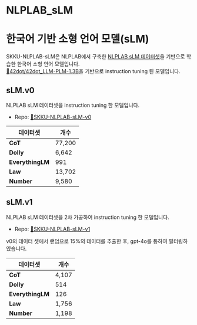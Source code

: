 # NLPLAB_sLM
# 한국어 기반 소형 언어 모델(sLM)

SKKU-NLPLAB-sLM은 NLPLAB에서 구축한 [NLPLAB sLM 데이터셋](https://github.com/NLPlab-skku/DATA/tree/main/sLM)을 기반으로 학습한 한국어 소형 언어 모델입니다.<br/>
[🤗42dot/42dot_LLM-PLM-1.3B](https://huggingface.co/42dot/42dot_LLM-PLM-1.3B)을 기반으로 instruction tuning 된 모델입니다.


## sLM.v0
NLPLAB sLM 데이터셋을 instruction tuning 한 모델입니다.<br/>
- Repo: [🤗SKKU-NLPLAB-sLM-v0](https://huggingface.co/NLPlab-skku/42dot_v0) <br/>

|데이터셋|개수|
|------|---|
|**CoT**|77,200|
|**Dolly**|6,642|
|**EverythingLM**|991|
|**Law**|13,702|
|**Number**|9,580|

## sLM.v1
NLPLAB sLM 데이터셋을 2차 가공하여 instruction tuning 한 모델입니다.<br/>
- Repo: [🤗SKKU-NLPLAB-sLM-v1](https://huggingface.co/NLPlab-skku/42dot_v1) <br/>

v0의 데이터 셋에서 랜덤으로 15%의 데이터를 추출한 후, gpt-4o를 통하여 필터링하였습니다. <br/>

|데이터셋|개수|
|------|---|
|**CoT**|4,107|
|**Dolly**|514|
|**EverythingLM**|126|
|**Law**|1,756|
|**Number**|1,198|

